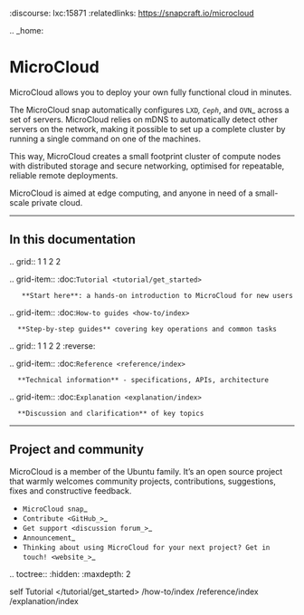 :discourse: lxc:15871
:relatedlinks: https://snapcraft.io/microcloud

.. _home:

MicroCloud
==========

MicroCloud allows you to deploy your own fully functional cloud in minutes.

The MicroCloud snap automatically configures `LXD`_, `Ceph`_, and `OVN`_ across a set of servers.
MicroCloud relies on mDNS to automatically detect other servers on the network, making it possible to set up a complete cluster by running a single command on one of the machines.

This way, MicroCloud creates a small footprint cluster of compute nodes with distributed storage and secure networking, optimised for repeatable, reliable remote deployments.

MicroCloud is aimed at edge computing, and anyone in need of a small-scale private cloud.

---------

In this documentation
---------------------

..  grid:: 1 1 2 2

   ..  grid-item:: :doc:`Tutorial <tutorial/get_started>`

       **Start here**: a hands-on introduction to MicroCloud for new users

   ..  grid-item:: :doc:`How-to guides <how-to/index>`

      **Step-by-step guides** covering key operations and common tasks

.. grid:: 1 1 2 2
   :reverse:

   .. grid-item:: :doc:`Reference <reference/index>`

      **Technical information** - specifications, APIs, architecture

   .. grid-item:: :doc:`Explanation <explanation/index>`

      **Discussion and clarification** of key topics

---------

Project and community
---------------------

MicroCloud is a member of the Ubuntu family. It’s an open source project that warmly welcomes community projects, contributions, suggestions, fixes and constructive feedback.

- `MicroCloud snap`_
- `Contribute <GitHub_>`_
- `Get support <discussion forum_>`_
- `Announcement`_
- `Thinking about using MicroCloud for your next project? Get in touch! <website_>`_


.. toctree::
   :hidden:
   :maxdepth: 2

   self
   Tutorial </tutorial/get_started>
   /how-to/index
   /reference/index
   /explanation/index
